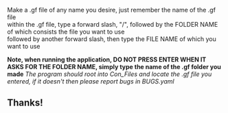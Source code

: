 Make a .gf file of any name you desire, just remember the name of the .gf file</br>
within the .gf file, type a forward slash, "/", followed by the FOLDER NAME of which consists the file you want to use</br>
followed by another forward slash, then type the FILE NAME of which you want to use</br>

**Note, when running the application, DO NOT PRESS ENTER WHEN IT ASKS FOR THE FOLDER NAME, simply type the name of the .gf folder you made**
*The program should root into Con_Files and locate the .gf file you entered, if it doesn't then please report bugs in BUGS.yaml*

## Thanks!
